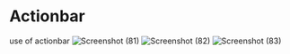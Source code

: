 # Actionbar
use of actionbar
![Screenshot (81)](https://user-images.githubusercontent.com/65298880/96973403-78426800-1535-11eb-8076-ef12514e8f30.png)
![Screenshot (82)](https://user-images.githubusercontent.com/65298880/96973410-7a0c2b80-1535-11eb-8e6c-97b1b98f3ac5.png)
![Screenshot (83)](https://user-images.githubusercontent.com/65298880/96973420-7bd5ef00-1535-11eb-83ca-fbc96eff8ff4.png)
